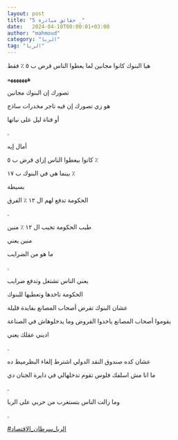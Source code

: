```yaml
---
layout: post
title: "حقائق مبادرة 5 _"
date:   2024-04-10T00:00:01+03:00
author: "mahmoud"
category: "الربا"
tag: "الربا"
---
```



هيا البنوك كانوا مجانين لما يعطوا الناس قرض ب ٥ ٪
فقط

هههههههه

تصورك إن البنوك مجانين

هو زي تصورك إن فيه تاجر مخدرات ساذج

أو فتاة ليل على نياتها

.

أمال إيه

كانوا بيعطوا الناس إزاي قرض ب ٥ ٪

بينما هي في البنوك ب ١٧ ٪

بسيطة

الحكومة تدفع لهم ال ١٢ ٪ الفرق

.

طيب الحكومة تجيب ال ١٢ ٪ منين

منين يعني

ما هو من الضرايب

.

يعني الناس تشتغل وتدفع ضرايب

الحكومة تاخدها وتعطيها للبنوك

عشان البنوك تقرض أصحاب المصانع بفايدة قليلة

يقوموا أصحاب المصانع ياخدوا القروض وما يدخلوهاش في
الصناعة

اديني عقلك يعني

.

عشان كده صندوق النقد الدولي اشترط إلغاء البظرميط
ده

ما انا مش اسلفك فلوس تقوم تدخلهالي في دايرة الجنان
دي

.

وما زالت الناس بتستغرب من حربي على الربا

.

[<u>\#الربا\_سرطان\_الاقتصاد</u>](https://www.facebook.com/hashtag/%D8%A7%D9%84%D8%B1%D8%A8%D8%A7_%D8%B3%D8%B1%D8%B7%D8%A7%D9%86_%D8%A7%D9%84%D8%A7%D9%82%D8%AA%D8%B5%D8%A7%D8%AF?__eep__=6&__cft__%5b0%5d=AZVkI8ttpPngTKPgKQOtbxr-JEP7_mCRSReUL9iBWpQKnq0svPDunS7qBT0Pvfal2UoCLnv0atyhjkgt6IfAKmmuHRMx_Zxjd2ysmOFDZtVKki53bd5o6TaHAV-DOdEGFKuNDFJluo_Jlth8A4H8yHSa84aEQQIkA9bjYLTDm-NZPQ&__tn__=*NK-R)
